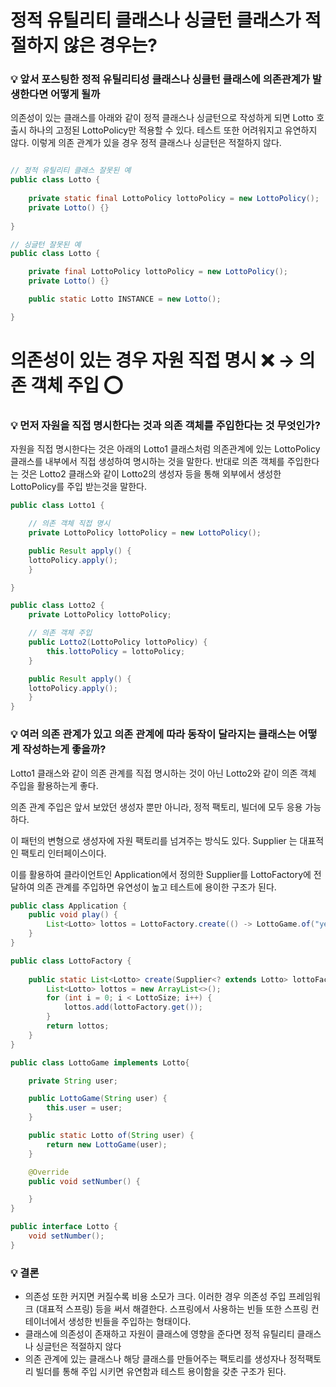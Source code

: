 # 정적 유틸리티 클래스나 싱글턴 클래스가 적절하지 않은 경우는?

### 💡 앞서 포스팅한 정적 유틸리티성 클래스나 싱클턴 클래스에 의존관계가 발생한다면 어떻게 될까


의존성이 있는 클래스를 아래와 같이 정적 클래스나 싱글턴으로 작성하게 되면 Lotto 호출시 하나의 고정된 LottoPolicy만 적용할 수 있다. 테스트 또한 어려워지고 유연하지 않다. 이렇게 의존 관계가 있을 경우 정적 클래스나 싱글턴은 적절하지 않다. 

```java

// 정적 유틸리티 클래스 잘못된 예 
public class Lotto {
    
    private static final LottoPolicy lottoPolicy = new LottoPolicy();
    private Lotto() {}
    
}
```

```java
// 싱글턴 잘못된 예 
public class Lotto {

    private final LottoPolicy lottoPolicy = new LottoPolicy();
    private Lotto() {}

    public static Lotto INSTANCE = new Lotto();

}
```

# 의존성이 있는 경우 자원 직접 명시 ❌ → 의존 객체 주입 ⭕

### 💡 먼저 자원을 직접 명시한다는 것과 의존 객체를 주입한다는 것 무엇인가?

자원을 직접 명시한다는 것은 아래의 Lotto1 클래스처럼 의존관계에 있는 LottoPolicy클래스를 내부에서 직접 생성하여 명시하는 것을 말한다. 반대로 의존 객체를 주입한다는 것은 Lotto2 클래스와 같이 Lotto2의 생성자 등을 통해 외부에서 생성한 LottoPolicy를 주입 받는것을 말한다. 

```java
public class Lotto1 {

    // 의존 객체 직접 명시 
    private LottoPolicy lottoPolicy = new LottoPolicy();

    public Result apply() {
	lottoPolicy.apply();
    }

}
```

```java
public class Lotto2 {
    private LottoPolicy lottoPolicy;

    // 의존 객체 주입 
    public Lotto2(LottoPolicy lottoPolicy) {
        this.lottoPolicy = lottoPolicy;
    }

    public Result apply() {
	lottoPolicy.apply();
    }
}
```

### 💡 여러 의존 관계가 있고 의존 관계에 따라 동작이 달라지는 클래스는 어떻게 작성하는게 좋을까?


Lotto1 클래스와 같이 의존 관계를 직접 명시하는 것이 아닌 Lotto2와 같이 의존 객체 주입을 활용하는게 좋다.

의존 관계 주입은 앞서 보았던 생성자 뿐만 아니라, 정적 팩토리, 빌더에 모두 응용 가능하다. 

이 패턴의 변형으로 생성자에 자원 팩토리를 넘겨주는 방식도 있다. Supplier 는 대표적인 팩토리 인터페이스이다. 

이를 활용하여 클라이언트인 Application에서 정의한 Supplier를 LottoFactory에 전달하여 의존 관계를 주입하면 유연성이 높고 테스트에 용이한 구조가 된다. 

```java
public class Application {
    public void play() {
        List<Lotto> lottos = LottoFactory.create(() -> LottoGame.of("yeonju"), 6);
    }
}

```

```java
public class LottoFactory {
    
    public static List<Lotto> create(Supplier<? extends Lotto> lottoFactory, int LottoSize) {
        List<Lotto> lottos = new ArrayList<>();
        for (int i = 0; i < LottoSize; i++) {
            lottos.add(lottoFactory.get());
        }
        return lottos;
    }
}

```

```java
public class LottoGame implements Lotto{

    private String user;

    public LottoGame(String user) {
        this.user = user;
    }

    public static Lotto of(String user) {
        return new LottoGame(user);
    }

    @Override
    public void setNumber() {

    }
}
```

```java
public interface Lotto {
    void setNumber();
}
```

### 💡 결론 
- 의존성 또한 커지면 커질수록 비용 소모가 크다. 이러한 경우 의존성 주입 프레임워크 (대표적 스프링) 등을 써서 해결한다. 스프링에서 사용하는 빈들 또한 스프링 컨테이너에서 생성한 빈들을 주입하는 형태이다.
- 클래스에 의존성이 존재하고 자원이 클래스에 영향을 준다면 정적 유틸리티 클래스나 싱글턴은 적절하지 않다
- 의존 관계에 있는 클래스나 해당 클래스를 만들어주는 팩토리를 생성자나 정적팩토리 빌더를 통해 주입 시키면 유연함과 테스트 용이함을 갖춘 구조가 된다.
